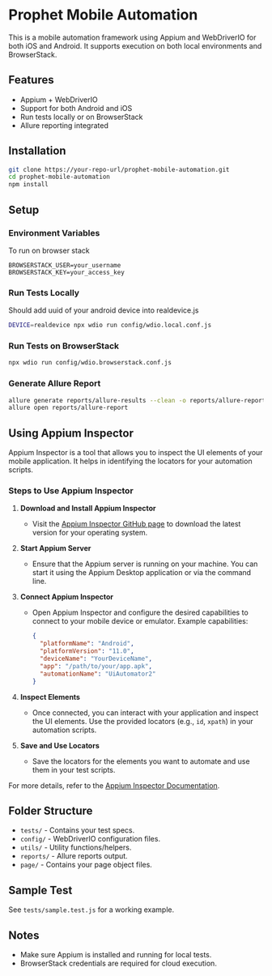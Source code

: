 # Prophet Mobile Automation

This is a mobile automation framework using Appium and WebDriverIO for both iOS and Android.
It supports execution on both local environments and BrowserStack.

## Features

- Appium + WebDriverIO
- Support for both Android and iOS
- Run tests locally or on BrowserStack
- Allure reporting integrated

## Installation

```bash
git clone https://your-repo-url/prophet-mobile-automation.git
cd prophet-mobile-automation
npm install
```

## Setup

### Environment Variables

To run on browser stack

```env
BROWSERSTACK_USER=your_username
BROWSERSTACK_KEY=your_access_key
```

### Run Tests Locally

Should add uuid of your android device into realdevice.js

```bash
DEVICE=realdevice npx wdio run config/wdio.local.conf.js
```

### Run Tests on BrowserStack

```bash
npx wdio run config/wdio.browserstack.conf.js
```

### Generate Allure Report

```bash
allure generate reports/allure-results --clean -o reports/allure-report
allure open reports/allure-report
```

## Using Appium Inspector

Appium Inspector is a tool that allows you to inspect the UI elements of your mobile application. It helps in identifying the locators for your automation scripts.

### Steps to Use Appium Inspector

1. **Download and Install Appium Inspector**
   - Visit the [Appium Inspector GitHub page](https://github.com/appium/appium-inspector) to download the latest version for your operating system.

2. **Start Appium Server**
   - Ensure that the Appium server is running on your machine. You can start it using the Appium Desktop application or via the command line.

3. **Connect Appium Inspector**
   - Open Appium Inspector and configure the desired capabilities to connect to your mobile device or emulator. Example capabilities:
     ```json
     {
       "platformName": "Android",
       "platformVersion": "11.0",
       "deviceName": "YourDeviceName",
       "app": "/path/to/your/app.apk",
       "automationName": "UiAutomator2"
     }
     ```

4. **Inspect Elements**
   - Once connected, you can interact with your application and inspect the UI elements. Use the provided locators (e.g., `id`, `xpath`) in your automation scripts.

5. **Save and Use Locators**
   - Save the locators for the elements you want to automate and use them in your test scripts.

For more details, refer to the [Appium Inspector Documentation](https://appium.io/docs/en/about-appium/intro/).

## Folder Structure

- `tests/` - Contains your test specs.
- `config/` - WebDriverIO configuration files.
- `utils/` - Utility functions/helpers.
- `reports/` - Allure reports output.
- `page/` - Contains your page object files.

## Sample Test

See `tests/sample.test.js` for a working example.

## Notes

- Make sure Appium is installed and running for local tests.
- BrowserStack credentials are required for cloud execution.